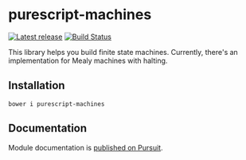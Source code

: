 # purescript-machines

[![Latest release](http://img.shields.io/github/release/purescript-contrib/purescript-machines.svg)](https://github.com/purescript-contrib/purescript-machines/releases)
[![Build Status](https://travis-ci.org/purescript-contrib/purescript-machines.svg?branch=master)](https://travis-ci.org/purescript-contrib/purescript-machines)

This library helps you build finite state machines. Currently, there's an implementation for Mealy machines with halting.

## Installation

```shell
bower i purescript-machines
```

## Documentation

Module documentation is [published on Pursuit](http://pursuit.purescript.org/packages/purescript-machines).
